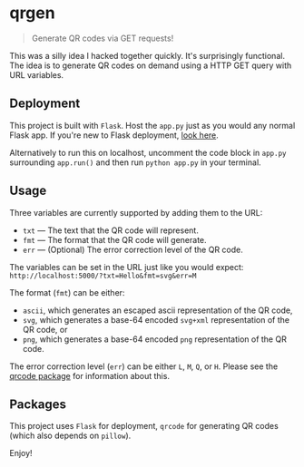 # qrgen
> Generate QR codes via GET requests!

This was a silly idea I hacked together quickly.  It's surprisingly functional.  The idea is to generate QR codes on demand using a HTTP GET query with URL variables.

## Deployment
This project is built with `Flask`.  Host the `app.py` just as you would any normal Flask app.  If you're new to Flask deployment, [look here](https://flask.palletsprojects.com/en/1.1.x/deploying/#deployment).

Alternatively to run this on localhost, uncomment the code block in `app.py` surrounding `app.run()` and then run `python app.py` in your terminal.

## Usage
Three variables are currently supported by adding them to the URL:

* `txt` — The text that the QR code will represent.
* `fmt` — The format that the QR code will generate.
* `err` — (Optional) The error correction level of the QR code.

The variables can be set in the URL just like you would expect: `http://localhost:5000/?txt=Hello&fmt=svg&err=M`

The format (`fmt`) can be either:

* `ascii`, which generates an escaped ascii representation of the QR code,
* `svg`, which generates a base-64 encoded `svg+xml` representation of the QR code, or
* `png`, which generates a base-64 encoded `png` representation of the QR code.

The error correction level (`err`) can be either `L`, `M`, `Q`, or `H`.  Please see the [qrcode package](https://github.com/lincolnloop/python-qrcode) for information about this.

## Packages
This project uses `Flask` for deployment,  `qrcode` for generating QR codes (which also depends on `pillow`).

Enjoy!
